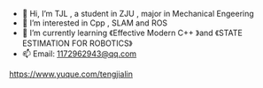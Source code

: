 - 👋 Hi, I’m TJL ,  a student in ZJU , major in Mechanical Engeering
- 👀 I’m interested in Cpp , SLAM and ROS
- 🌱 I’m currently learning 《Effective Modern C++ 》and 《STATE ESTIMATION FOR ROBOTICS》
- 📫 Email:  1172962943@qq.com 

https://www.yuque.com/tengjialin
<!---
laoheshanwuwukai/laoheshanwuwukai is a ✨ special ✨ repository because its `README.md` (this file) appears on your GitHub profile.
You can click the Preview link to take a look at your changes.
--->
